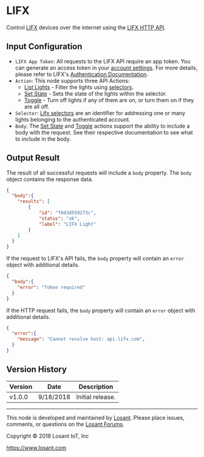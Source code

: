 # LIFX

Control [LIFX](https://www.lifx.com/) devices over the internet using the [LIFX HTTP API](https://api.developer.lifx.com/docs/).

## Input Configuration

* `LIFX App Token`: All requests to the LIFX API require an app token. You can generate an access token in your [account settings](https://cloud.lifx.com/settings). For more details, please refer to LIFX's [Authentication Documentation](https://api.developer.lifx.com/docs/authentication).
* `Action`: This node supports three API Actions: 
  * [List Lights](https://api.developer.lifx.com/docs/list-lights) - Filter the lights using [selectors](https://api.developer.lifx.com/docs/selectors).
  * [Set State](https://api.developer.lifx.com/docs/set-state) - Sets the state of the lights within the selector.
  * [Toggle](https://api.developer.lifx.com/docs/toggle-power) - Turn off lights if any of them are on, or turn them on if they are all off. 
* `Selector`: [Lifx selectors](https://api.developer.lifx.com/docs/selectors) are an identifier for addressing one or many lights belonging to the authenticated account.
* `Body`: The [Set State](https://api.developer.lifx.com/docs/set-state) and [Toggle](https://api.developer.lifx.com/docs/toggle-power) actions support the ability to include a body with the request. See their respective documentation to see what to include in the body.

## Output Result
The result of all successful requests will include a `body` property. The `body` object contains the response data.

```json
{
  "body":{
    "results": [
        {
            "id": "f043d559273c",
            "status": "ok",
            "label": "LIFX Light"
        }
    ]
  }
}
```

If the request to LIFX's API fails, the `body` property will contain an `error` object with additional details.

```json
{
  "body":{
    "error": "Token required"
  }
}
```

If the HTTP request fails, the `body` property will contain an `error` object with additional details.

```json
{
  "error":{
    "message": "Cannot resolve host: api.lifx.com",
  }
}
```

## Version History

| Version | Date | Description |
| ------- | -------- | ---------------- |
| v1.0.0  | 9/18/2018 | Initial release. |

---

This node is developed and maintained by [Losant](https://www.losant.com). Please place issues, comments, or questions on the [Losant Forums](https://forums.losant.com).

Copyright © 2018 Losant IoT, Inc

https://www.losant.com

